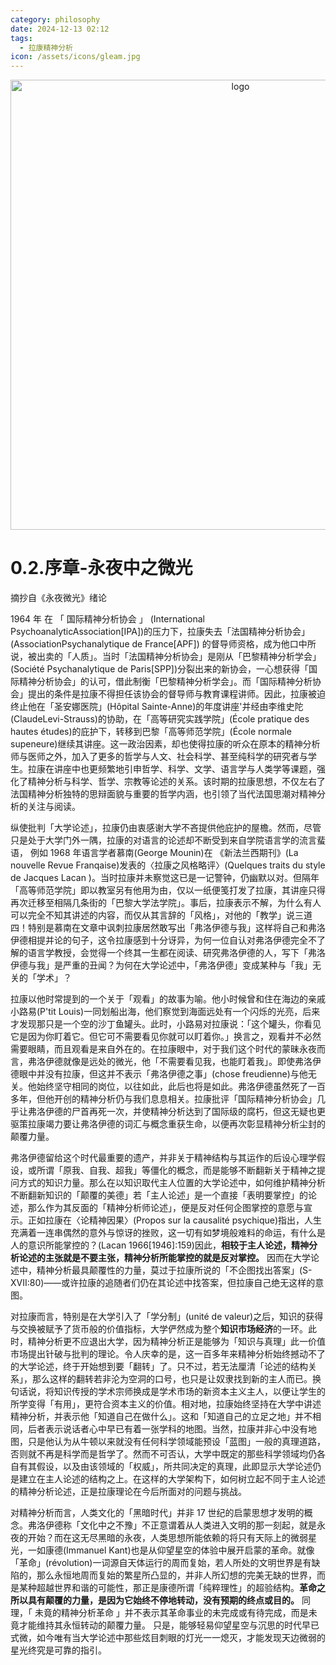 ```yaml
---
category: philosophy
date: 2024-12-13 02:12
tags:
  - 拉康精神分析
icon: /assets/icons/gleam.jpg
---
```


<p align="center">
  <img width="720" src="/assets/icons/gleam.jpg" alt="logo">
</p>

# 0.2.序章-永夜中之微光

摘抄自《永夜微光》绪论

1964 年 在 「 国际精神分析协会 」 (International PsychoanalyticAssociation[IPA])的压力下，拉康失去「法国精神分析协会」(AssociationPsychanalytique de France[APF]) 的督导师资格，成为他口中所说，被出卖的「人质」。当时「法国精神分析协会」是刚从「巴黎精神分析学会」(Société Psychanalytique de Paris[SPP])分裂出来的新协会，一心想获得「国际精神分析协会」的认可，借此制衡「巴黎精神分析学会」。而「国际精神分析协会」提出的条件是拉康不得担任该协会的督导师与教育课程讲师。因此，拉康被迫终止他在「圣安娜医院」(Hôpital Sainte-Anne)的年度讲座'并经由李维史陀(ClaudeLevi-Strauss)的协助，在「高等研究实践学院」(École pratique des hautes études)的庇护下，转移到巴黎「高等师范学院」(École normale supeneure)继续其讲座。这一政治因素，却也使得拉康的听众在原本的精神分析师与医师之外，加入了更多的哲学与人文、社会科学、甚至纯科学的研究者与学生。拉康在讲座中也更频繁地引申哲学、科学、文学、语言学与人类学等课题，强化了精神分析与科学、哲学、宗教等论述的关系。该时期的拉康思想，不仅左右了法国精神分析独特的思辩面貌与重要的哲学内涵，也引领了当代法国思潮对精神分析的关注与阅读。

纵使批判「大学论述」，拉康仍由衷感谢大学不吝提供他庇护的屋檐。然而，尽管只是处于大学门外一隅，拉康的对语言的论述却不断受到来自学院语言学的流言蜚语， 例如 1968 年语言学者慕南(George Mounin)在 《新法兰西期刊》(La nouvelle Revue Franqaise)发表的〈拉康之风格略评〉(Quelques traits du style de Jacques Lacan )。当时拉康并未察觉这已是一记警钟，仍幽默以对。但隔年「高等师范学院」即以教室另有他用为由，仅以一纸便笺打发了拉康，其讲座只得再次迁移至相隔几条街的「巴黎大学法学院」。事后，拉康表示不解，为什么有人可以完全不知其讲述的内容，而仅从其言辞的「风格」，对他的「教学」说三道四！特别是慕南在文章中讽刺拉康居然敢写出「弗洛伊德与我」这样将自己和弗洛伊德相提并论的句子，这令拉康感到十分讶异，为何一位自认对弗洛伊德完全不了解的语言学教授，会觉得一个终其一生都在阅读、研究弗洛伊德的人，写下「弗洛伊德与我」是严重的丑闻？为何在大学论述中，「弗洛伊德」变成某种与「我」无关的「学术」？

拉康以他时常提到的一个关于「观看」的故事为喻。他小时候曾和住在海边的亲戚小路易(P'tit Louis)一同划船出海，他们察觉到海面远处有一个闪烁的光亮，后来才发现那只是一个空的沙丁鱼罐头。此时，小路易对拉康说：「这个罐头，你看见它是因为你盯着它。但它可不需要看见你就可以盯着你。」换言之，观看并不必然需要眼睛，而且观看是来自外在的。在拉康眼中，对于我们这个时代的蒙昧永夜而言，弗洛伊德就像是远处的微光，他「不需要看见我，也能盯着我」。即使弗洛伊德眼中并没有拉康，但这并不表示「弗洛伊德之事」(chose freudienne)与他无关。他始终坚守相同的岗位，以往如此，此后也将是如此。弗洛伊德虽然死了一百多年，但他开创的精神分析仍与我们息息相关。拉康批评「国际精神分析协会」几乎让弗洛伊德的尸首再死一次，并使精神分析达到了国际级的腐朽，但这无疑也更驱策拉康竭力要让弗洛伊德的词汇与概念重获生命，以便再次彰显精神分析尘封的颠覆力量。

弗洛伊德留给这个时代最重要的遗产，并非关于精神结构与其运作的后设心理学假设，或所谓「原我、自我、超我」等僵化的概念，而是能够不断翻新关于精神之提问方式的知识力量。那么在以知识取代主人位置的大学论述中，如何维护精神分析不断翻新知识的「颠覆的美德」若「主人论述」是一个直接「表明要掌控」的论述，那么作为其反面的「精神分析师论述」，便是反对任何企图掌控的意愿与宣示。正如拉康在〈论精神因果〉(Propos sur la causalité psychique)指出，人生充满着一连串偶然的意外与惊讶的挫败，这一切有如梦境般难料的命运，有什么是人的意识所能掌控的？(Lacan 1966[1946]:159)因此，**相较于主人论述，精神分析论述的主张就是不要主张，精神分析所能掌控的就是反对掌控。** 因而在大学论述中，精神分析最具颠覆性的力量，莫过于拉康所说的「不企图找出答案」(S-XVII:80)——或许拉康的追随者们仍在其论述中找答案，但拉康自己绝无这样的意图。

对拉康而言，特别是在大学引入了「学分制」(unité de valeur)之后，知识的获得与交换被赋予了货币般的价值指标，大学俨然成为整个**知识市场经济**的一环。此时，精神分析更不应退出大学，因为精神分析正是能够为「知识与真理」此一价值市场提出针破与批判的理论。令人庆幸的是，这一百多年来精神分析始终撼动不了的大学论述，终于开始想到要「翻转」了。只不过，若无法厘清「论述的结构关系」，那么这样的翻转若非沦为空洞的口号，也只是让奴隶找到新的主人而已。换句话说，将知识传授的学术宗师换成是学术市场的新资本主义主人，以便让学生的所学变得「有用」，更符合资本主义的价值。相对地，拉康始终坚持在大学中讲述精神分析，并表示他「知道自己在做什么」。这和「知道自己的立足之地」并不相同，后者表示说话者心中早已有着一张学科的地图。当然，拉康并非心中没有地图，只是他认为从牛顿以来就没有任何科学领域能预设「蓝图」一般的真理道路，否则就不再是科学而是哲学了。然而不可否认，大学中既定的那些科学领域均仍各自有其假设，以及由该领域的「权威」，所共同决定的真理，此即显示大学论述仍是建立在主人论述的结构之上。在这样的大学架构下，如何树立起不同于主人论述的精神分析论述，正是拉康理论在今后所面对的问题与挑战。

对精神分析而言，人类文化的「黑暗时代」并非 17 世纪的启蒙思想才发明的概念。弗洛伊德称「文化中之不豫」不正意谓着从人类进入文明的那一刻起，就是永夜的开始？而在这无尽黑暗的永夜，人类思想所能依赖的将只有天际上的微弱星光，一如康德(Immanuel Kant)也是从仰望星空的体验中展开启蒙的革命。就像「革命」(révolution)一词源自天体运行的周而复始，若人所处的文明世界是有缺陷的，那么永恒地周而复始的繁星所凸显的，并非人所幻想的完美无缺的世界，而是某种超越世界和谐的可能性，那正是康德所谓「纯粹理性」的超验结构。**革命之所以具有颠覆的力量，是因为它始终不停地转动，没有预期的终点或目的。** 同理，「 未竟的精神分析革命 」并不表示其革命事业的未完成或有待完成，而是未竟才能维持其永恒转动的颠覆力量。 只是，能够轻易仰望星空与沉思的时代早已式微，如今唯有当大学论述中那些炫目刺眼的灯光一一熄灭，才能发现天边微弱的星光终究是可靠的指引。